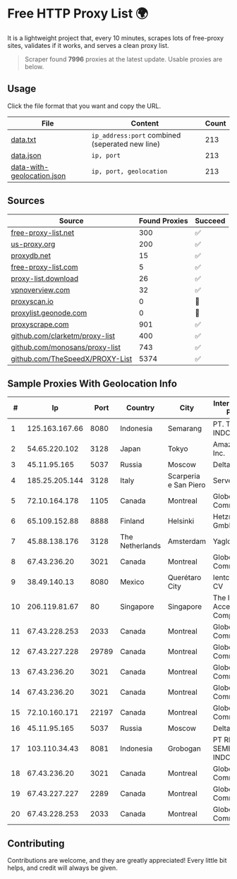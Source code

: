 
# Free HTTP Proxy List 🌍

It is a lightweight project that, every 10 minutes, scrapes lots of free-proxy sites, validates if it works, and serves a clean proxy list.


> Scraper found **7996** proxies at the latest update. Usable proxies are below.

## Usage

Click the file format that you want and copy the URL.


|File|Content|Count|
|----|-------|-----|
|[data.txt](https://raw.githubusercontent.com/themiralay/Proxy-List-World/master/data.txt)|`ip_address:port` combined (seperated new line)|213|
|[data.json](https://raw.githubusercontent.com/themiralay/Proxy-List-World/master/data.json)|`ip, port`|213|
|[data-with-geolocation.json](https://raw.githubusercontent.com/themiralay/Proxy-List-World/master/data-with-geolocation.json)|`ip, port, geolocation`|213|

## Sources

|Source|Found Proxies|Succeed|
|------|-------------|-------|
|[free-proxy-list.net](https://free-proxy-list.net)|300|✅|
|[us-proxy.org](https://www.us-proxy.org)|200|✅|
|[proxydb.net](http://proxydb.net)|15|✅|
|[free-proxy-list.com](https://free-proxy-list.com/?page=&port=&type%5B%5D=http&type%5B%5D=https&up_time=0&search=Search)|5|✅|
|[proxy-list.download](https://www.proxy-list.download/HTTP)|26|✅|
|[vpnoverview.com](https://vpnoverview.com/privacy/anonymous-browsing/free-proxy-servers)|32|✅|
|[proxyscan.io](https://www.proxyscan.io)|0|🚫|
|[proxylist.geonode.com](https://proxylist.geonode.com/api/proxy-list?limit=300&page=1&sort_by=lastChecked&sort_type=desc&protocols=http,https)|0|🚫|
|[proxyscrape.com](https://api.proxyscrape.com/v2/?request=displayproxies&protocol=http&timeout=10000&country=all&ssl=all&anonymity=all)|901|✅|
|[github.com/clarketm/proxy-list](https://raw.githubusercontent.com/clarketm/proxy-list/master/proxy-list-raw.txt)|400|✅|
|[github.com/monosans/proxy-list](https://raw.githubusercontent.com/monosans/proxy-list/main/proxies/http.txt)|743|✅|
|[github.com/TheSpeedX/PROXY-List](https://raw.githubusercontent.com/TheSpeedX/PROXY-List/master/http.txt)|5374|✅|


## Sample Proxies With Geolocation Info

|#|Ip|Port|Country|City|Internet Service Provider|
|-|--|----|-------|----|-------------------------|
|1|125.163.167.66|8080|Indonesia|Semarang|PT. TELKOM INDONESIA|
|2|54.65.220.102|3128|Japan|Tokyo|Amazon.com, Inc.|
|3|45.11.95.165|5037|Russia|Moscow|Delta Ltd|
|4|185.25.205.144|3128|Italy|Scarperia e San Piero|Servereasy Italy|
|5|72.10.164.178|1105|Canada|Montreal|GloboTech Communications|
|6|65.109.152.88|8888|Finland|Helsinki|Hetzner Online GmbH|
|7|45.88.138.176|3128|The Netherlands|Amsterdam|Yaglom Labs Ltd|
|8|67.43.236.20|3021|Canada|Montreal|GloboTech Communications|
|9|38.49.140.13|8080|Mexico|Querétaro City|Ientc S De RL De CV|
|10|206.119.81.67|80|Singapore|Singapore|The Internet Access Company|
|11|67.43.228.253|2033|Canada|Montreal|GloboTech Communications|
|12|67.43.227.228|29789|Canada|Montreal|GloboTech Communications|
|13|67.43.236.20|3021|Canada|Montreal|GloboTech Communications|
|14|67.43.236.20|3021|Canada|Montreal|GloboTech Communications|
|15|72.10.160.171|22197|Canada|Montreal|GloboTech Communications|
|16|45.11.95.165|5037|Russia|Moscow|Delta Ltd|
|17|103.110.34.43|8081|Indonesia|Grobogan|PT RECONET SEMESTA INDONESIA|
|18|67.43.236.20|3021|Canada|Montreal|GloboTech Communications|
|19|67.43.227.227|2289|Canada|Montreal|GloboTech Communications|
|20|67.43.228.253|2033|Canada|Montreal|GloboTech Communications|



## Contributing

Contributions are welcome, and they are greatly appreciated! Every
little bit helps, and credit will always be given.

